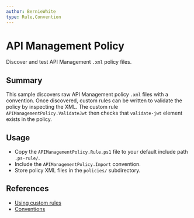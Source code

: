 ```yaml
---
author: BernieWhite
type: Rule,Convention
---
```


# API Management Policy

Discover and test API Management `.xml` policy files.

## Summary

This sample discovers raw API Management policy `.xml` files with a convention.
Once discovered, custom rules can be written to validate the policy by inspecting the XML.
The custom rule `APIManagementPolicy.ValidateJwt` then checks that `validate-jwt` element exists in the policy.

## Usage

- Copy the `APIManagementPolicy.Rule.ps1` file to your default include path `.ps-rule/`.
- Include the `APIManagementPolicy.Import` convention.
- Store policy XML files in the `policies/` subdirectory.

## References

- [Using custom rules](https://azure.github.io/PSRule.Rules.Azure/customization/using-custom-rules/)
- [Conventions](https://microsoft.github.io/PSRule/v2/concepts/PSRule/en-US/about_PSRule_Conventions/#including-with-options)
